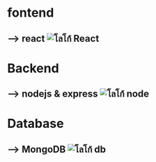 # fontend 
## --> react ![โลโก้ React](https://i.ibb.co/L8MsYwv/664-6644509-icon-react-js-logo-hd-png-download-1.png)
# Backend 
## --> nodejs & express  ![โลโก้ node](https://i.ibb.co/6Dj2yPb/logo-1.png)

# Database 
## --> MongoDB    ![โลโก้ db](https://i.ibb.co/9qnyHFy/385-3850420-mongodb-svg-png-download-svg-png-mongodb-icon-1.png)



